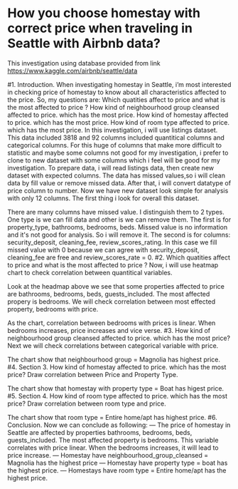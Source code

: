 
# How you choose homestay with correct price when traveling in Seattle with Airbnb data?
This investigation using database provided from link https://www.kaggle.com/airbnb/seattle/data
 
#1. Introduction.
When investigating homestay in Seattle, i’m most interested in checking price of homestay to know about all characteristics affected to the price. So, my questions are:
Which quatities affect to price and what is the most affected to price ?
How kind of neighbourhood group cleansed affected to price. which has the most price.
How kind of homestay affected to price. which has the most price.
How kind of room type affected to price. which has the most price.
In this investigation, i will use listings dataset. This data included 3818 and 92 columns included quantitical columns and categorical columns. For this huge of columns that make more difficult to statistic and maybe some columns not good for my investigation, i prefer to clone to new dataset with some columns which i feel will be good for my investigation.
To prepare data, i will read listings data, then create new dataset with expected columns. The data has missed values,so i will clean data by fill value or remove missed data. After that, i will convert datatype of price column to number.
Now we have new dataset look simple for analysis with only 12 columns. The first thing i look for overall this dataset.
 
There are many columns have missed value. I distinguish them to 2 types. One type is we can fill data and other is we can remove them. The first is for property_type, bathrooms, bedrooms, beds. Missed value is no information and it's not good for analysis. So i will remove it. The second is for columns: security_deposit, cleaning_fee, review_scores_rating. In this case we fill missed value with 0 because we can agree with security_deposit, cleaning_fee are free and review_scores_rate = 0.
#2. Which quatities affect to price and what is the most affected to price ?
Now, i will use heatmap chart to check correlation between quantitical variables.
 
Look at the headmap above we see that some properties affected to price are bathrooms, bedrooms, beds, guests_included. The most affected propery is bedrooms.
We will check correlation between most effected property, bedrooms with price.
 
As the chart, correlation between bedrooms with prices is linear. When bedrooms increases, price increases and vice verse.
#3. How kind of neighbourhood group cleansed affected to price. which has the most price?
Next we will check correlations between categorical variable with price.
 
The chart show that neighbourhood group = Magnolia has highest price.
#4. Section 3. How kind of homestay affected to price. which has the most price?
Draw correlation between Price and Property Type.
 
The chart show that homestay with property type = Boat has higest price.
#5. Section 4. How kind of room type affected to price. which has the most price?
Draw correlation between room type and price.
 
The chart show that room type = Entire home/apt has highest price.
#6. Conclusion.
Now we can conclude as following:
— The price of homestay in Seattle are affected by properties bathrooms, bedrooms, beds, guests_included. The most affected property is bedrooms. This variable correlates with price linear. When the bedrooms increases, it will lead to price increase.
— Homestay have neighbourhood_group_cleansed = Magnolia has the highest price
— Homestay have property type = boat has the highest price.
— Homestays have room type = Entire home/apt has the highest price.
